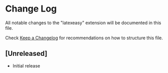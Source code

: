 # Change Log

All notable changes to the "latexeasy" extension will be documented in this file.

Check [Keep a Changelog](http://keepachangelog.com/) for recommendations on how to structure this file.

## [Unreleased]

- Initial release